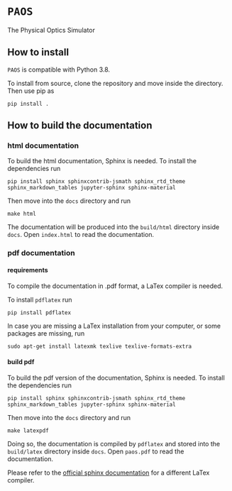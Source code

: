 # `PAOS`

The Physical Optics Simulator

## How to install

`PAOS` is compatible with Python 3.8.

To install from source, clone the repository and move inside the directory.
Then use pip as

    pip install .

## How to build the documentation

### html documentation

To build the html documentation, Sphinx is needed. To install the dependencies run

    pip install sphinx sphinxcontrib-jsmath sphinx_rtd_theme sphinx_markdown_tables jupyter-sphinx sphinx-material

Then move into the `docs` directory and run

    make html

The documentation will be produced into the `build/html` directory inside `docs`.
Open `index.html` to read the documentation.

### pdf documentation

#### requirements

To compile the documentation in .pdf format, a LaTex compiler is needed.

To install `pdflatex` run

    pip install pdflatex

In case you are missing a LaTex installation from your computer, or some packages are missing, run

    sudo apt-get install latexmk texlive texlive-formats-extra

#### build pdf

To build the pdf version of the documentation, Sphinx is needed. To install the dependencies run

    pip install sphinx sphinxcontrib-jsmath sphinx_rtd_theme sphinx_markdown_tables jupyter-sphinx sphinx-material

Then move into the `docs` directory and run

    make latexpdf

Doing so, the documentation is compiled by `pdflatex` and stored into the `build/latex` directory inside `docs`.
Open `paos.pdf` to read the documentation.

Please refer to the [official sphinx documentation](https://www.sphinx-doc.org/en/master/usage/configuration.html#latex-options)
for a different LaTex compiler.

